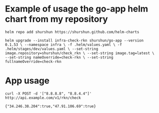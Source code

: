 # Example of usage the go-app helm chart from my repository

`helm repo add shurshun https://shurshun.github.com/helm-charts`

`helm upgrade --install infra-check-rkn shurshun/go-app --version 0.1.53 \
    --namespace infra \
    -f .helm/values.yaml \
    -f .helm/stages/dev/values.yaml \
    --set-string image.repository=shurshun/check_rkn \
    --set-string image.tag=latest \
    --set-string nameOverride=check-rkn \
    --set-string fullnameOverride=check-rkn`

# App usage

`curl -X POST -d '["8.8.8.8", "8.8.4.4"]' http://api.example.com/v1/rkn/check`

`{"34.246.38.204":true,"47.91.106.69":true}`